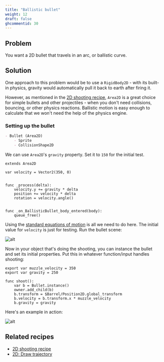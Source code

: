 ```yaml
---
title: "Ballistic bullet"
weight: 12
draft: false
ghcommentid: 30
---
```


## Problem

You want a 2D bullet that travels in an arc, or ballistic curve.

## Solution

One approach to this problem would be to use a `RigidBody2D` - with its built-in physics, gravity would automatically pull it back to earth after firing it.

However, as mentioned in the [2D shooting recipe](/godot_recipes/2d/2d_shooting/), `Area2D` is a great choice for simple bullets and other projectiles - when you don't need collisions, bouncing, or other physics reactions. Ballistic motion is easy enough to calculate that we won't need the help of the physics engine.

### Setting up the bullet

```markdown
- Bullet (Area2D)
    - Sprite
    - CollisionShape2D
```

We can use `Area2D`'s `gravity` property. Set it to `150` for the initial test.

```gdscript
extends Area2D

var velocity = Vector2(350, 0)


func _process(delta):
    velocity.y += gravity * delta
    position += velocity * delta
    rotation = velocity.angle()


func _on_BallisticBullet_body_entered(body):
    queue_free()
```

Using the [standard equations of motion](https://www.khanacademy.org/science/physics/one-dimensional-motion/kinematic-formulas/a/what-are-the-kinematic-formulas) is all we need to do here. The initial value for `velocity` is just for testing. Run the bullet scene:

![alt](/godot_recipes/img/2d_ballistic_01.gif)

Now in your object that's doing the shooting, you can instance the bullet and set its initial properties. Put this in whatever function/input handles shooting:

```gdscript
export var muzzle_velocity = 350
export var gravity = 250

func shoot():
    var b = Bullet.instance()
    owner.add_child(b)
    b.transform = $Barrel/Position2D.global_transform
    b.velocity = b.transform.x * muzzle_velocity
    b.gravity = gravity
```

Here's an example in action:

![alt](/godot_recipes/img/2d_ballistic_02.gif)

## Related recipes

- [2D shooting recipe](/godot_recipes/2d/2d_shooting/)
- [2D: Draw trajectory](/godot_recipes/2d/2d_draw_trajectory/)
